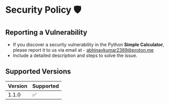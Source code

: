 # Security Policy 🛡️

## Reporting a Vulnerability

- If you discover a security vulnerability in the Python **Simple Calculator**, please report it to us via email at - abhinavkumar2369@proton.me
- Include a detailed description and steps to solve the issue.


## Supported Versions

| Version | Supported          |
| ------- | ------------------ |
| 1.1.0     | :white_check_mark: |

